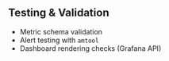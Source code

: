 ## Testing & Validation

- Metric schema validation
- Alert testing with `amtool`
- Dashboard rendering checks (Grafana API)